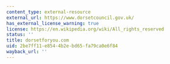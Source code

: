 ```yaml
---
content_type: external-resource
external_url: https://www.dorsetcouncil.gov.uk/
has_external_license_warning: true
license: https://en.wikipedia.org/wiki/All_rights_reserved
status: ''
title: dorsetforyou.com
uid: 2be7ff11-e854-4b2e-bd65-fa79ca0e6f84
wayback_url: ''
---
```

